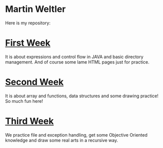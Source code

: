 # Martin Weltler

Here is my repository:

# [First Week](https://github.com/greenfox-academy/Kaugar/tree/master/week-01)
It is about expressions and control flow in JAVA and basic directory management. And of course some lame HTML pages just for practice.

# [Second Week](https://github.com/greenfox-academy/Kaugar/tree/master/week-02)
It is about array and functions, data structures and some drawing practice! So much fun here!

# [Third Week](https://github.com/greenfox-academy/Kaugar/tree/master/week-03)
We practice file and exception handling, get some Objective Oriented knowledge and draw some real arts in a recursive way.
